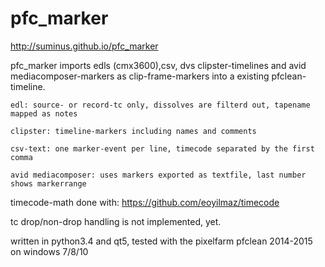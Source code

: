 # pfc_marker

http://suminus.github.io/pfc_marker

pfc_marker imports edls (cmx3600),csv, dvs clipster-timelines and avid mediacomposer-markers as clip-frame-markers into a existing pfclean-timeline.

```
edl: source- or record-tc only, dissolves are filterd out, tapename mapped as notes

clipster: timeline-markers including names and comments

csv-text: one marker-event per line, timecode separated by the first comma

avid mediacomposer: uses markers exported as textfile, last number shows markerrange
```
timecode-math done with: https://github.com/eoyilmaz/timecode

tc drop/non-drop handling is not implemented, yet.

written in python3.4 and qt5, tested with the pixelfarm pfclean 2014-2015 on windows 7/8/10


